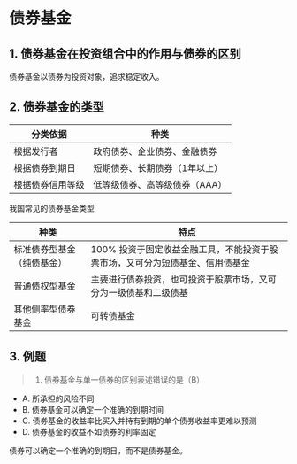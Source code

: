 # 债券基金

## 1. 债券基金在投资组合中的作用与债券的区别

债券基金以债券为投资对象，追求稳定收入。

## 2. 债券基金的类型

| 分类依据        |  种类                      |
| -------------- | -------------------------- |
| 根据发行者      | 政府债券、企业债券、金融债券  |
| 根据债券到期日  | 短期债券、长期债券（1年以上） |
| 根据债券信用等级 | 低等级债券、高等级债券（AAA）|

我国常见的债券基金类型

| 种类                    | 特点                 |
| ---------------------- | ------------------- |
| 标准债券型基金（纯债基金）| 100% 投资于固定收益金融工具，不能投资于股票市场，又可分为短债基金、信用债基金  |
| 普通债权型基金           | 主要进行债券投资，也可投资于股票市场，又可分为一级债基和二级债基            |
| 其他侧率型债券基金       |  可转债基金  |



## 3. 例题

> 1. 债券基金与单一债券的区别表述错误的是（B）

- A. 所承担的风险不同
- B. 债券基金可以确定一个准确的到期时间
- C. 债券基金的收益率比买入并持有到期的单个债券收益率更难以预测
- D. 债券基金的收益不如债券的利率固定

债券可以确定一个准确的到期日，而不是债券基金。
